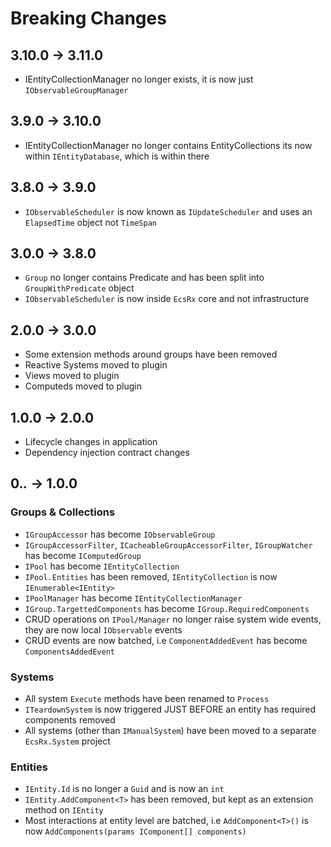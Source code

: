 # Breaking Changes

## 3.10.0 -> 3.11.0

- IEntityCollectionManager no longer exists, it is now just `IObservableGroupManager`

## 3.9.0 -> 3.10.0

- IEntityCollectionManager no longer contains EntityCollections its now within `IEntityDatabase`, which is within there

## 3.8.0 -> 3.9.0

 - `IObservableScheduler` is now known as `IUpdateScheduler` and uses an `ElapsedTime` object not `TimeSpan`

## 3.0.0 -> 3.8.0

- `Group` no longer contains Predicate and has been split into `GroupWithPredicate` object
- `IObservableScheduler` is now inside `EcsRx` core and not infrastructure

## 2.0.0 -> 3.0.0

- Some extension methods around groups have been removed
- Reactive Systems moved to plugin
- Views moved to plugin
- Computeds moved to plugin

## 1.0.0 -> 2.0.0

- Lifecycle changes in application
- Dependency injection contract changes

## 0.*.* -> 1.0.0

### Groups & Collections
- `IGroupAccessor` has become `IObservableGroup`
- `IGroupAccessorFilter`, `ICacheableGroupAccessorFilter`, `IGroupWatcher` has become `IComputedGroup`
- `IPool` has become `IEntityCollection`
- `IPool.Entities` has been removed, `IEntityCollection` is now `IEnumerable<IEntity>`
- `IPoolManager` has become `IEntityCollectionManager`
- `IGroup.TargettedComponents` has become `IGroup.RequiredComponents`
- CRUD operations on `IPool/Manager` no longer raise system wide events, they are now local `IObservable` events
- CRUD events are now batched, i.e `ComponentAddedEvent` has become `ComponentsAddedEvent`

### Systems
- All system `Execute` methods have been renamed to `Process`
- `ITeardownSystem` is now triggered JUST BEFORE an entity has required components removed
- All systems (other than `IManualSystem`) have been moved to a separate `EcsRx.System` project

### Entities
- `IEntity.Id` is no longer a `Guid` and is now an `int`
- `IEntity.AddComponent<T>` has been removed, but kept as an extension method on `IEntity`
- Most interactions at entity level are batched, i.e `AddComponent<T>()` is now `AddComponents(params IComponent[] components)`

